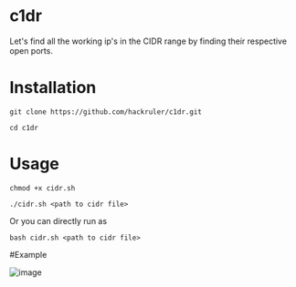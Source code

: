 # c1dr
Let's find all the working ip's in the CIDR range by finding their respective open ports.

# Installation
`git clone https://github.com/hackruler/c1dr.git`

`cd c1dr`

# Usage
`chmod +x cidr.sh`

`./cidr.sh <path to cidr file>`

Or you can directly run as 

`bash cidr.sh <path to cidr file>`

#Example

![image](https://github.com/hackruler/c1dr/assets/82742964/0e00e766-739b-4efb-8914-531274c8f716)


